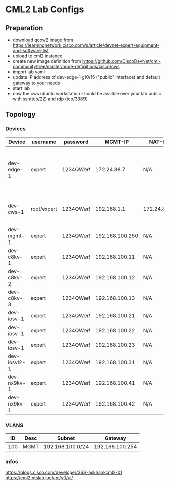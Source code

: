 # CML2 Lab Configs
## Preparation
* download qcow2 image from https://learningnetwork.cisco.com/s/article/devnet-expert-equipment-and-software-list
* upload to cml2 instance
* create new image definition from https://github.com/CiscoDevNet/cml-community/tree/master/node-definitions/cisco/cws
* import lab yaml
* update IP address of dev-edge-1 gi0/15 ("public" interface) and default gateway to your needs
* start lab
* now the cws ubuntu workstation should be availble over your lab public with ssh(tcp/22) and rdp (tcp/3389)

## Topology

### Devices
Device | username | password | MGMT-IP | NAT-IP | Type | Description
---|---|---|---|---|---|---
dev-edge-1 | expert | 1234QWer! | 172.24.88.7 | N/A | IOS L3 | dynamic NAT for MGMT and CWS Lan, Static NAT for CWS ( ssh, rdp )
dev-cws-1 | root/expert | 1234QWer! | 192.168.1.1 | 172.24.88.7 | Ubuntu | Ubuntu Candiate Workstation. SSH and RDP
dev-mgmt-1 | expert | 1234QWer! | 192.168.100.250 | N/A | IOS L2 | L2 Switch for MGMT Lan
dev-c8kv-1 | expert | 1234QWer! | 192.168.100.11 | N/A | Catalyst 8000v 
dev-c8kv-2 | expert | 1234QWer! | 192.168.100.12 | N/A | Catalyst 8000v
dev-c8kv-3 | expert | 1234QWer! | 192.168.100.13 | N/A | Catalyst 8000v
dev-iosv-1 | expert | 1234QWer! | 192.168.100.21 | N/A | IOSv L3
dev-iosv-1 | expert | 1234QWer! | 192.168.100.22 | N/A | IOSv L3
dev-iosv-1 | expert | 1234QWer! | 192.168.100.23 | N/A | IOSv L3
dev-iosvl2-1 | expert | 1234QWer! | 192.168.100.31 | N/A | IOSv L2
dev-nx9kv-1 | expert | 1234QWer! | 192.168.100.41 | N/A | Nexus 9000v
dev-nx9kv-1 | expert | 1234QWer! | 192.168.100.42 | N/A | Nexus 9000v

### VLANS
ID | Desc | Subnet | Gateway
---|---|---|---
100 | MGMT | 192.168.100.0/24 | 192.168.100.254


### infos
https://blogs.cisco.com/developer/363-askhankcml2-01  
https://cml2.ntslab.loc/api/v0/ui/